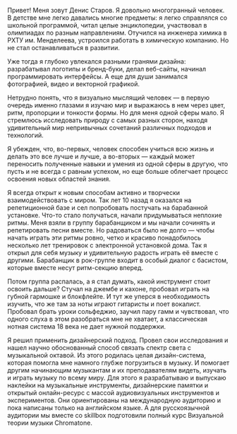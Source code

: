 Привет! Меня зовут Денис Старов. Я довольно многогранный человек. В детстве мне легко давались многие предметы: я легко справлялся со школьной программой, читал целые энциклопедии, участвовал в олимпиадах по разным направлениям. Отучился на инженера химика в РХТУ им. Менделеева, устроился работать в химическую компанию. Но не стал останавливаться в развитии. 

Уже тогда я глубоко увлекался разными гранями дизайна: разрабатывал логотипы и бренд-буки, делал веб-сайты, начинал программировать интерфейсы. А еще для души занимался фотографией, видео и векторной графикой. 

Нетрудно понять, что я визуально мыслящий человек — в первую очередь именно глазами я изучаю мир и выражаюсь в нем через цвет, ритм, пропорции и тонкости формы. Но для меня одной сферы мало. Я стремлюсь исследовать природу с самых разных сторон, находя удивительный мир непривычных сочетаний различных подходов и технологий. 

Я убежден, что, во-первых, человек способен учиться всю жизнь и делать это все лучше и лучше, а во-вторых — каждый может переносить полученные навыки и умения из одной сферы в другую, что пусть и не всегда с равным успехом, но еще больше облегчает процесс освоения новых областей знания.

Я всегда открыт к новым способам активно и творчески взаимодействовать с миром. Так лет 10 назад я оказался на репетиционной базе и сел попробовать постучать на барабанной установке. Что-то стало получаться, начали придумываться неплохие ритмы. Меня взяли в группу барабанщиком и мы начали сочинять и репетировать песни вместе. Но радоваться было не долго — чтобы начать играть эти ритмы ровно, четко и красиво понадобилось несколько лет тренировок с электронной установкой дома. Так я открыл для себя музыку и удивительную радость играть её вместе с другими. Барабанщик в рок-группе входит в особый диалог с басистом, которые вместе несут ритм-секцию вперед.

Потом группа распалась, а я стал думать, какой инструмент стоит освоить дальше? Стучал на джембе и кахоне, пробовал играть на губной гармошке и блокфлейте. И тут же уперся в необходимость изучить, что же там за ноты играют гитаристы и поет вокалист. Пробовал брать уроки сольфеджио, заучил пару гамм и чувствовал, что одного слуха в этом разобраться мне не хватает, а классическая нотная система 18 века не дает нужной поддержки.

Я решил применить дизайнерский подход. Провел свои исследования и нашел научно обоснованный способ связать спектр света с музыкальной октавой. Из этого родилась целая дизайн-система, которая помогла мне намного глубже погрузиться в музыку. И помогает другим начинающим музыкантам и их преподавателям  видеть, изучать и играть музыку по всему миру. Для этого я разрабатываю и выпускаю наклейки на музыкальные инструменты, дизайнерские памятки и открытый онлайн-ресурс с массой аудиовизуальных инструментов и экспериментов. Они ориентированы на международную аудиторию и пока написаны только на английском языке. А для русскоязычной аудитории мы вместе со skillbox подготовили полный курс Визуальной теории музыки Chromatone.
